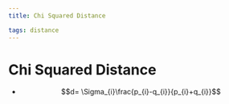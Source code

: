 ```yaml
---
title: Chi Squared Distance

tags: distance 
---
```


# Chi Squared Distance
- $$d= \Sigma_{i}\frac{p_{i}-q_{i}}{p_{i}+q_{i}}$$



























